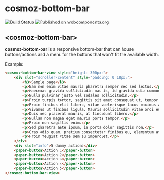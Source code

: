 cosmoz-bottom-bar
==================

[![Build Status](https://travis-ci.org/Neovici/cosmoz-bottom-bar.svg?branch=master)](https://travis-ci.org/Neovici/cosmoz-bottom-bar)
[![Published on webcomponents.org](https://img.shields.io/badge/webcomponents.org-published-blue.svg)](https://www.webcomponents.org/element/Neovici/cosmoz-bottom-bar)

## &lt;cosmoz-bottom-bar&gt;

**cosmoz-bottom-bar** is a responsive bottom-bar that can house buttons/actions and a menu for the buttons that won't fit the available width.

Example:

<!---
```
<custom-element-demo>
	<template>
		<script src="../webcomponentsjs/webcomponents-lite.js"></script>
		<link rel="import" href="cosmoz-bottom-bar-view.html">
		<link rel="import" href="../paper-button/paper-button.html">
		<style>
			body {
				background-color: lightblue;
				font-family: sans-serif;
				margin: 0;
			}
		</style>
		<next-code-block></next-code-block>
	</template>
</custom-element-demo>
```
-->
```html
<cosmoz-bottom-bar-view style="height: 300px;">
	<div slot="scroller-content" style="padding: 0 18px;">
		<h3>Sample page</h3>
		<p>Nam non enim vitae mauris pharetra semper nec sed lectus.</p>
		<p>Maecenas gravida sollicitudin mauris, id gravida odio commodo iaculis.</p>
		<p>Nulla pulvinar justo vel sodales sollicitudin.</p>
		<p>Proin turpis tortor, sagittis sit amet consequat ut, tempor non velit.</p>
		<p>Proin finibus elit libero, vitae scelerisque lacus maximus ac.</p>
		<p>Vivamus ut finibus ligula. Mauris sollicitudin vitae orci eu scelerisque.</p>
		<p>Duis nec placerat mauris, at tincidunt libero.</p>
		<p>Nullam non magna eget mauris porta tempor.</p>
		<p>Proin non sagittis enim.</p>
		<p>Sed pharetra ante ipsum, in porta dolor sagittis non.</p>
		<p>Cras odio quam, pretium consectetur finibus eu, elementum at risus.</p>
		<p>Proin feugiat vitae sem eu imperdiet.</p>
	</div>
	<div slot="info">5 dummy actions</div>
	<paper-button>Action 1</paper-button>
	<paper-button>Action 2</paper-button>
	<paper-button>Action 3</paper-button>
	<paper-button>Action 4</paper-button>
	<paper-button>Action 5</paper-button>
</cosmoz-bottom-bar-view>
```